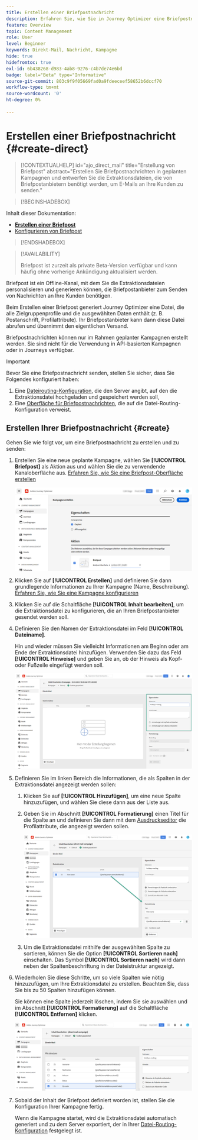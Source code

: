 ```yaml
---
title: Erstellen einer Briefpostnachricht
description: Erfahren Sie, wie Sie in Journey Optimizer eine Briefpostnachricht erstellen
feature: Overview
topic: Content Management
role: User
level: Beginner
keywords: Direkt-Mail, Nachricht, Kampagne
hide: true
hidefromtoc: true
exl-id: 6b438268-d983-4ab8-9276-c4b7de74e6bd
badge: label="Beta" type="Informative"
source-git-commit: 803c9f9f05669fad0a9fdeeceef58652b6dccf70
workflow-type: tm+mt
source-wordcount: '0'
ht-degree: 0%

---
```


# Erstellen einer Briefpostnachricht {#create-direct}

>[!CONTEXTUALHELP]
>id="ajo_direct_mail"
>title="Erstellung von Briefpost"
>abstract="Erstellen Sie Briefpostnachrichten in geplanten Kampagnen und entwerfen Sie die Extraktionsdateien, die von Briefpostanbietern benötigt werden, um E-Mails an Ihre Kunden zu senden."

>[!BEGINSHADEBOX]

Inhalt dieser Dokumentation:

* **[Erstellen einer Briefpost](create-direct-mail.md)**
* [Konfigurieren von Briefpost](direct-mail-configuration.md)

>[!ENDSHADEBOX]

>[!AVAILABILITY]
>
>Briefpost ist zurzeit als private Beta-Version verfügbar und kann häufig ohne vorherige Ankündigung aktualisiert werden.

Briefpost ist ein Offline-Kanal, mit dem Sie die Extraktionsdateien personalisieren und generieren können, die Briefpostanbieter zum Senden von Nachrichten an Ihre Kunden benötigen.

Beim Erstellen einer Briefpost generiert Journey Optimizer eine Datei, die alle Zielgruppenprofile und die ausgewählten Daten enthält (z. B. Postanschrift, Profilattribute). Ihr Briefpostanbieter kann dann diese Datei abrufen und übernimmt den eigentlichen Versand.

Briefpostnachrichten können nur im Rahmen geplanter Kampagnen erstellt werden. Sie sind nicht für die Verwendung in API-basierten Kampagnen oder in Journeys verfügbar.

>[!IMPORTANT]
>
>Bevor Sie eine Briefpostnachricht senden, stellen Sie sicher, dass Sie Folgendes konfiguriert haben:
>
>1. Eine [Dateirouting-Konfiguration](../direct-mail/direct-mail-configuration.md#file-routing-configuration), die den Server angibt, auf den die Extraktionsdatei hochgeladen und gespeichert werden soll,
>1. Eine [Oberfläche für Briefpostnachrichten](../direct-mail/direct-mail-configuration.md#direct-mail-surface), die auf die Datei-Routing-Konfiguration verweist.

## Erstellen Ihrer Briefpostnachricht {#create}

Gehen Sie wie folgt vor, um eine Briefpostnachricht zu erstellen und zu senden:

1. Erstellen Sie eine neue geplante Kampagne, wählen Sie **[!UICONTROL Briefpost]** als Aktion aus und wählen Sie die zu verwendende Kanaloberfläche aus. [Erfahren Sie, wie Sie eine Briefpost-Oberfläche erstellen](../direct-mail/direct-mail-configuration.md#direct-mail-surface)

   ![](assets/direct-mail-campaign.png)

1. Klicken Sie auf **[!UICONTROL Erstellen]** und definieren Sie dann grundlegende Informationen zu Ihrer Kampagne (Name, Beschreibung). [Erfahren Sie, wie Sie eine Kampagne konfigurieren](../campaigns/create-campaign.md)

1. Klicken Sie auf die Schaltfläche **[!UICONTROL Inhalt bearbeiten]**, um die Extraktionsdatei zu konfigurieren, die an Ihren Briefpostanbieter gesendet werden soll.

1. Definieren Sie den Namen der Extraktionsdatei im Feld **[!UICONTROL Dateiname]**.

   Hin und wieder müssen Sie vielleicht Informationen am Beginn oder am Ende der Extraktionsdatei hinzufügen. Verwenden Sie dazu das Feld **[!UICONTROL Hinweise]** und geben Sie an, ob der Hinweis als Kopf- oder Fußzeile eingefügt werden soll.

   <!--Click on the button to the right of the Output file field and enter the desired label. You can use personalization fields, content blocks and dynamic text (see Defining content). For example, you can complete the label with the delivery ID or the extraction date.-->

   ![](assets/direct-mail-properties.png)

1. Definieren Sie im linken Bereich die Informationen, die als Spalten in der Extraktionsdatei angezeigt werden sollen:

   1. Klicken Sie auf **[!UICONTROL Hinzufügen]**, um eine neue Spalte hinzuzufügen, und wählen Sie diese dann aus der Liste aus.

   1. Geben Sie im Abschnitt **[!UICONTROL Formatierung]** einen Titel für die Spalte an und definieren Sie dann mit dem [Ausdruckseditor](../personalization/personalization-build-expressions.md) die Profilattribute, die angezeigt werden sollen.

      ![](assets/direct-mail-content.png)

   1. Um die Extraktionsdatei mithilfe der ausgewählten Spalte zu sortieren, können Sie die Option **[!UICONTROL Sortieren nach]** einschalten. Das Symbol **[!UICONTROL Sortieren nach]** wird dann neben der Spaltenbeschriftung in der Dateistruktur angezeigt.

1. Wiederholen Sie diese Schritte, um so viele Spalten wie nötig hinzuzufügen, um Ihre Extraktionsdatei zu erstellen. Beachten Sie, dass Sie bis zu 50 Spalten hinzufügen können.

   Sie können eine Spalte jederzeit löschen, indem Sie sie auswählen und im Abschnitt **[!UICONTROL Formatierung]** auf die Schaltfläche **[!UICONTROL Entfernen]** klicken.

   ![](assets/direct-mail-complete.png)

1. Sobald der Inhalt der Briefpost definiert worden ist, stellen Sie die Konfiguration Ihrer Kampagne fertig.

   Wenn die Kampagne startet, wird die Extraktionsdatei automatisch generiert und zu dem Server exportiert, der in Ihrer [Datei-Routing-Konfiguration](../direct-mail/direct-mail-configuration.md) festgelegt ist.
